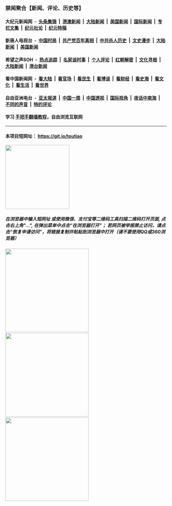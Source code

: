 ### 禁闻聚合【新闻、评论、历史等】

#### 大纪元新闻网 &nbsp;-&nbsp; [头条集锦](indexes/E头条集锦.md?t=02171844) &nbsp;|&nbsp; [港澳新闻](indexes/E港澳新闻.md?t=02171844)  &nbsp;|&nbsp; [大陆新闻](indexes/E大陆新闻.md?t=02171844) &nbsp;|&nbsp; [美国新闻](indexes/E美国新闻.md?t=02171844) &nbsp;|&nbsp; [国际新闻](indexes/E国际新闻.md?t=02171844) &nbsp;|&nbsp; [专栏文集](indexes/E专栏文集.md?t=02171844) &nbsp;|&nbsp; [纪元社论](indexes/E纪元社论.md?t=02171844) &nbsp;|&nbsp; [纪元特稿](indexes/E纪元特稿.md?t=02171844) 

#### 新唐人电视台 &nbsp;-&nbsp; [中国时局](indexes/N中国时局.md?t=02171844) &nbsp;|&nbsp; [共产党百年真相](indexes/N共产党百年真相.md?t=02171844) &nbsp;|&nbsp; [中共杀人历史](indexes/N中共杀人历史.md?t=02171844) &nbsp;|&nbsp; [文史漫步](indexes/N文史漫步.md?t=02171844) &nbsp;|&nbsp; [大陆新闻](indexes/N大陆新闻.md?t=02171844) &nbsp;|&nbsp; [美国新闻](indexes/N美国新闻.md?t=02171844)

#### 希望之声SOH &nbsp;-&nbsp; [热点追踪](indexes/H热点追踪.md?t=02171844) &nbsp;|&nbsp; [名家谈时事](indexes/H名家谈时事.md?t=02171844) &nbsp;|&nbsp; [个人评论](indexes/H个人评论.md?t=02171844)  &nbsp;|&nbsp; [红朝解密](indexes/H红朝解密.md?t=02171844) &nbsp;|&nbsp; [文化寻根](indexes/H文化寻根.md?t=02171844) &nbsp;|&nbsp; [大陆新闻](indexes/H大陆新闻.md?t=02171844) &nbsp;|&nbsp; [港台新闻](indexes/H港台新闻.md?t=02171844)

#### 看中国新闻网 &nbsp;-&nbsp; [看大陆](indexes/S看大陆.md?t=02171844) &nbsp;|&nbsp; [看官场](indexes/S看官场.md?t=02171844) &nbsp;|&nbsp; [看民生](indexes/S看民生.md?t=02171844)  &nbsp;|&nbsp; [看博谈](indexes/S看博谈.md?t=02171844) &nbsp;|&nbsp; [看财经](indexes/S看财经.md?t=02171844) &nbsp;|&nbsp; [看史海](indexes/S看史海.md?t=02171844) &nbsp;|&nbsp; [看文化](indexes/S看文化.md?t=02171844) &nbsp;|&nbsp; [看生活](indexes/S看生活.md?t=02171844) &nbsp;|&nbsp; [看世界](indexes/S看世界.md?t=02171844)

#### 自由亚洲电台 &nbsp;-&nbsp; [亚太报道](indexes/R亚太报道.md?t=02171844) &nbsp;|&nbsp; [中国一周](indexes/R中国一周.md?t=02171844) &nbsp;|&nbsp; [中国透视](indexes/R中国透视.md?t=02171844)  &nbsp;|&nbsp; [国际视角](indexes/R国际视角.md?t=02171844) &nbsp;|&nbsp; [夜话中南海](indexes/R夜话中南海.md?t=02171844) &nbsp;|&nbsp; [不同的声音](indexes/R不同的声音.md?t=02171844) &nbsp;|&nbsp; [特约评论](indexes/R特约评论.md?t=02171844)

#### 学习 [手把手翻墙教程](https://github.com/gfw-breaker/guides/wiki)，自由浏览互联网

----

#### 本项目短网址： https://git.io/toutiao
<img src="https://raw.githubusercontent.com/gfw-breaker/banned-news/master/scripts/img/qr.png" width="200px"/>  

##### 在浏览器中输入短网址 或使用微信、支付宝等二维码工具扫描二维码打开页面, 点击右上角"...", 在弹出菜单中点击“在浏览器打开”； 若网页被举报禁止访问，请点击“恢复申请访问”，将链接复制并粘贴到浏览器中打开（请不要使用QQ或360浏览器）

<img src="https://raw.githubusercontent.com/gfw-breaker/banned-news/master/scripts/img/1.png" width="260px"/> &nbsp; <img src="https://raw.githubusercontent.com/gfw-breaker/banned-news/master/scripts/img/2.png" width="260px"/> &nbsp; <img src="https://raw.githubusercontent.com/gfw-breaker/banned-news/master/scripts/img/3.png" width="260px"/>
